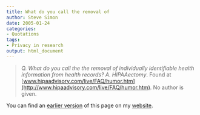 ```yaml
---
title: What do you call the removal of
author: Steve Simon
date: 2005-01-24
categories:
- Quotations
tags:
- Privacy in research
output: html_document
---
```

> *Q. What do you call the the removal of individually identifiable
> health information from health records? A. HIPAAectomy*. Found at
> [www.hipaadvisory.com/live/FAQ/humor.htm](http://www.hipaadvisory.com/live/FAQ/humor.htm).
> No author is given.

You can find an [earlier version][sim1] of this page on my [website][sim2].

[sim1]: http://www.pmean.com/05/WhatDoYouCall.html
[sim2]: http://www.pmean.com
